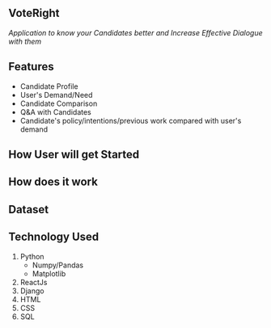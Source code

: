 ## VoteRight
*Application to know your Candidates better and Increase Effective Dialogue with them*

## Features
* Candidate Profile
* User's Demand/Need
* Candidate Comparison
* Q&A with Candidates
* Candidate's policy/intentions/previous work compared with user's demand

## How User will get Started
## How does it work
## Dataset
## Technology Used
 1. Python
    * Numpy/Pandas
    * Matplotlib
 2. ReactJs
 3. Django
 4. HTML
 5. CSS
 6. SQL
 
 
 
